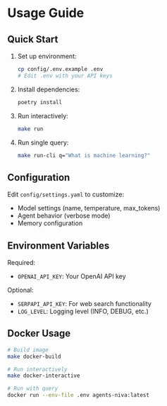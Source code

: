 # Usage Guide

## Quick Start

1. Set up environment:
   ```bash
   cp config/.env.example .env
   # Edit .env with your API keys
   ```

2. Install dependencies:
   ```bash
   poetry install
   ```

3. Run interactively:
   ```bash
   make run
   ```

4. Run single query:
   ```bash
   make run-cli q="What is machine learning?"
   ```

## Configuration

Edit `config/settings.yaml` to customize:
- Model settings (name, temperature, max_tokens)
- Agent behavior (verbose mode)
- Memory configuration

## Environment Variables

Required:
- `OPENAI_API_KEY`: Your OpenAI API key

Optional:
- `SERPAPI_API_KEY`: For web search functionality
- `LOG_LEVEL`: Logging level (INFO, DEBUG, etc.)

## Docker Usage

```bash
# Build image
make docker-build

# Run interactively
make docker-interactive

# Run with query
docker run --env-file .env agents-niva:latest
